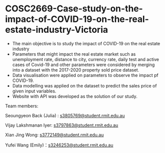 # COSC2669-Case-study-on-the-impact-of-COVID-19-on-the-real-estate-industry-Victoria

- The main objective is to study the impact of COVID-19 on the real estate industry
- Parameters that might impact the real estate market such as unemployment rate, distance to city, currency rate, daily test and active cases of Covid-19 and other parameters were considered by merging into a dataset with the 2017-2020 property sold price dataset.
- Data visualisation were applied on parameters to observe the impact pf COVID-19.
- Data modelling was applied on the dataset to predict the sales price of given input variables.
- Website with API was developed as the solution of our study.

Team members:

Seoungyeon Back (Julia) : s3805769@student.rmit.edu.au

Vijay Lakshmanan Iyer: s3797863@student.rmit.edu.au

Xian Jing Wong: s3772149@student.rmit.edu.au

Yufei Wang (Emily)：s3246253@student.rmit.edu.au
